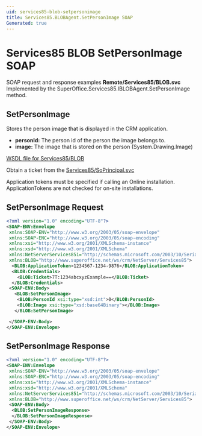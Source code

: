 ```yaml
---
uid: services85-blob-setpersonimage
title: Services85.BLOBAgent.SetPersonImage SOAP
Generated: true
---
```


# Services85 BLOB SetPersonImage SOAP

SOAP request and response examples **Remote/Services85/BLOB.svc**
Implemented by the <see cref="M:SuperOffice.Services85.IBLOBAgent.SetPersonImage">SuperOffice.Services85.IBLOBAgent.SetPersonImage</see> method.

## SetPersonImage

Stores the person image that is displayed in the CRM application.

* **personId:** The person id of the person the image belongs to.
* **image:** The image that is stored on the person (System.Drawing.Image)



[WSDL file for Services85/BLOB](../Services85-BLOB.md)

Obtain a ticket from the [Services85/SoPrincipal.svc](../SoPrincipal/SoPrincipal.md)

Application tokens must be specified if calling an Online installation. ApplicationTokens are not checked for on-site installations.

## SetPersonImage Request

```xml
<?xml version="1.0" encoding="UTF-8"?>
<SOAP-ENV:Envelope
 xmlns:SOAP-ENV="http://www.w3.org/2003/05/soap-envelope"
 xmlns:SOAP-ENC="http://www.w3.org/2003/05/soap-encoding"
 xmlns:xsi="http://www.w3.org/2001/XMLSchema-instance"
 xmlns:xsd="http://www.w3.org/2001/XMLSchema"
 xmlns:NetServerServices851="http://schemas.microsoft.com/2003/10/Serialization/"
 xmlns:BLOB="http://www.superoffice.net/ws/crm/NetServer/Services85">
  <BLOB:ApplicationToken>1234567-1234-9876</BLOB:ApplicationToken>
  <BLOB:Credentials>
    <BLOB:Ticket>7T:1234abcxyzExample==</BLOB:Ticket>
  </BLOB:Credentials>
 <SOAP-ENV:Body>
   <BLOB:SetPersonImage>
    <BLOB:PersonId xsi:type="xsd:int">0</BLOB:PersonId>
    <BLOB:Image xsi:type="xsd:base64Binary"></BLOB:Image>
   </BLOB:SetPersonImage>

 </SOAP-ENV:Body>
</SOAP-ENV:Envelope>

```


## SetPersonImage Response

```xml
<?xml version="1.0" encoding="UTF-8"?>
<SOAP-ENV:Envelope
 xmlns:SOAP-ENV="http://www.w3.org/2003/05/soap-envelope"
 xmlns:SOAP-ENC="http://www.w3.org/2003/05/soap-encoding"
 xmlns:xsi="http://www.w3.org/2001/XMLSchema-instance"
 xmlns:xsd="http://www.w3.org/2001/XMLSchema"
 xmlns:NetServerServices851="http://schemas.microsoft.com/2003/10/Serialization/"
 xmlns:BLOB="http://www.superoffice.net/ws/crm/NetServer/Services85">
 <SOAP-ENV:Body>
  <BLOB:SetPersonImageResponse>
  </BLOB:SetPersonImageResponse>
 </SOAP-ENV:Body>
</SOAP-ENV:Envelope>

```

